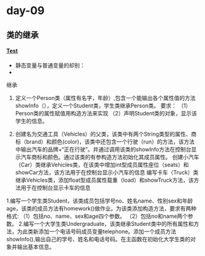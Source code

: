 # day-09
## 类的继承
#### [Test](https://github.com/ShenShizhe/java-programme/blob/main/java/day-09/Test.java)
- 静态变量与普通变量的却别：
- 


继承
1.	定义一个Person类（属性有名字，年龄）,包含一个能输出各个属性值的方法showInfo（），定义一个Student类，学生类继承Person类。
要求：
（1）Person类的属性赋值用构造方法来实现
（2）声明Student类的对象，显示该学生的信息。


2.	创建名为交通工具（Vehicles）的父类，该类中有两个String类型的属性、商标（brand）和颜色(color)，该类中还包含一个行驶（run）的方法，该方法中输出汽车的品牌+“正在行驶”。并通过调用该类的showInfo方法在控制台显示汽车商标和颜色。通过该类的有参构造方法初始化其成员属性。
创建小汽车（Car）类继承Vehicles类，在该类中增加int型成员属性座位（seats）和showCar方法，该方法用于在控制台显示小汽车的信息
编写卡车（Truck）类继承Vehicles类，添加float型成员属性载重（load）和showTruck方法，该方法用于在控制台显示卡车的信息



1.编写一个学生类Student，该类成员包括学号no、姓名name、性别sex和年龄age，该类的成员方法有homework()做作业。为该类添加构造方法，要求有两种格式:
（1）包括no、name、sex和age四个参数。
（2）包括no和name两个参数。
2.编写一个大学生类Undergraduate，该类继承Student类中的所有属性和方法，为此类新添加一个电话号码成员变量telephone。添加一个成员方法showInfo(),输出自己的学号、姓名和电话号码。在主函数在初始化大学生类的对象并输出基本信息。
